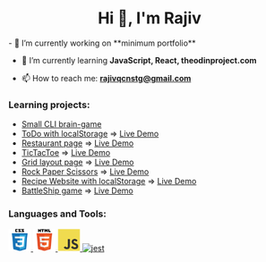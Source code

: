 <h1 align="center">Hi 👋, I'm Rajiv</h1>
- 🔭 I’m currently working on **minimum portfolio**

- 🌱 I’m currently learning **JavaScript, React, theodinproject.com**

- 📫 How to reach me: **rajivqcnstg@gmail.com**

<h3 align="left">Learning projects:</h3>
<ul>
  <li><a href="https://github.com/ChandeOk/frontend-project-lvl1/">Small CLI brain-game</a></li>
  <li><a href="https://github.com/ChandeOk/odin-todo">ToDo with localStorage</a> => <a href="https://chandeok.github.io/odin-todo/">Live Demo</a></li>
  <li><a href="https://github.com/ChandeOk/odin-restaurant">Restaurant page</a> => <a href="https://chandeok.github.io/odin-restaurant/">Live Demo</a></li>
  <li><a href="https://github.com/ChandeOk/odin-tic-tac-toe">TicTacToe</a> => <a href="https://chandeok.github.io/odin-tic-tac-toe/">Live Demo</a></li>
  <li><a href="https://github.com/ChandeOk/odin-dashboard">Grid layout page</a> => <a href="https://chandeok.github.io/odin-dashboard/">Live Demo</a></li>
  <li><a href="https://github.com/ChandeOk/odin-rps">Rock Paper Scissors</a> => <a href="https://chandeok.github.io/odin-rps/">Live Demo</a></li>
  <li><a href="https://github.com/ChandeOk/forkify-jonas-course">Recipe Website with localStorage</a> => <a href="https://forkify-from-jonas-course.netlify.app/">Live Demo</a></li>
  <li><a href="https://github.com/ChandeOk/odin-battleship">BattleShip game</a> => <a href="https://chandeok.github.io/odin-battleship/">Live Demo</a></li>
</ul>
  <p align="left">
</p>

<h3 align="left">Languages and Tools:</h3>
<p align="left"> <a href="https://www.w3schools.com/css/" target="_blank" rel="noreferrer"> <img src="https://raw.githubusercontent.com/devicons/devicon/master/icons/css3/css3-original-wordmark.svg" alt="css3" width="40" height="40"/> </a> <a href="https://www.w3.org/html/" target="_blank" rel="noreferrer"> <img src="https://raw.githubusercontent.com/devicons/devicon/master/icons/html5/html5-original-wordmark.svg" alt="html5" width="40" height="40"/> </a> <a href="https://developer.mozilla.org/en-US/docs/Web/JavaScript" target="_blank" rel="noreferrer"> <img src="https://raw.githubusercontent.com/devicons/devicon/master/icons/javascript/javascript-original.svg" alt="javascript" width="40" height="40"/> </a> <a href="https://jestjs.io" target="_blank" rel="noreferrer"> <img src="https://www.vectorlogo.zone/logos/jestjsio/jestjsio-icon.svg" alt="jest" width="40" height="40"/> </a> </p>

